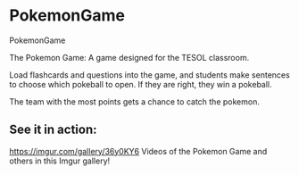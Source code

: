 # PokemonGame
PokemonGame


The Pokemon Game:
A game designed for the TESOL classroom.

Load flashcards and questions into the game, and students make sentences to choose which pokeball to open.
If they are right, they win a pokeball.

The team with the most points gets a chance to catch the pokemon.

## See it in action:

https://imgur.com/gallery/36y0KY6
Videos of the Pokemon Game and others in this Imgur gallery!
